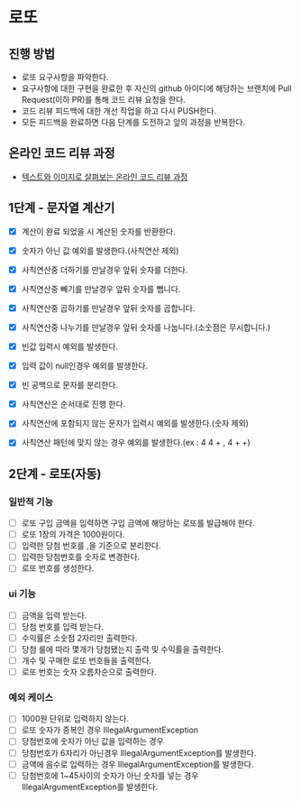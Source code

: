 # 로또
## 진행 방법
* 로또 요구사항을 파악한다.
* 요구사항에 대한 구현을 완료한 후 자신의 github 아이디에 해당하는 브랜치에 Pull Request(이하 PR)를 통해 코드 리뷰 요청을 한다.
* 코드 리뷰 피드백에 대한 개선 작업을 하고 다시 PUSH한다.
* 모든 피드백을 완료하면 다음 단계를 도전하고 앞의 과정을 반복한다.

## 온라인 코드 리뷰 과정
* [텍스트와 이미지로 살펴보는 온라인 코드 리뷰 과정](https://github.com/next-step/nextstep-docs/tree/master/codereview)

## 1단계 - 문자열 계산기

-[x] 계산이 완료 되었을 시 계산된 숫자를 반환한다.
-[x] 숫자가 아닌 값 예외를 발생한다.(사칙연산 제외)
-[x] 사칙연산중 더하기를 만날경우 앞뒤 숫자를 더한다.
-[x] 사칙연산중 빼기를 만날경우 앞뒤 숫자를 뺍니다.
-[x] 사칙연산중 곱하기를 만날경우 앞뒤 숫자를 곱합니다.
-[x] 사칙연산중 나누기를 만날경우 앞뒤 숫자를 나눕니다.(소숫점은 무시합니다.)
-[x] 빈값 입력시 예외를 발생한다.
-[x] 입력 값이 null인경우 예외를 발생한다.
-[x] 빈 공백으로 문자를 분리한다.
-[x] 사칙연산은 순서대로 진행 한다.
-[x] 사칙연산에 포함되지 않는 문자가 입력시 예외를 발생한다.(숫자 제외)
-[x] 사칙연산 패턴에 맞지 않는 경우 예외를 발생한다.(ex : 4 4 + , 4 + +)


## 2단계 - 로또(자동)
### 일반적 기능
-[ ] 로또 구입 금액을 입력하면 구입 금액에 해당하는 로또를 발급해야 한다.
-[ ] 로또 1장의 가격은 1000원이다.
-[ ] 입력한 당첨 번호를 ,을 기준으로 분리한다.
-[ ] 입력한 당첨번호를 숫자로 변경한다.
-[ ] 로또 번호를 생성한다.

### ui 기능
-[ ] 금액을 입력 받는다.
-[ ] 당첨 번호를 입력 받는다.
-[ ] 수익률은 소숫점 2자리만 출력한다.
-[ ] 당첨 룰에 따라 몇개가 당첨됐는지 출력 및 수익률을 출력한다.
-[ ] 개수 및 구매한 로또 번호들을 출력한다.
-[ ] 로또 번호는 숫자 오름차순으로 출력한다.

### 예외 케이스
-[ ] 1000원 단위로 입력하지 않는다.
-[ ] 로또 숫자가 중복인 경우 IllegalArgumentException
-[ ] 당첨번호에 숫자가 아닌 값을 입력하는 경우
-[ ] 당첨번호가 6자리가 아닌경우 IllegalArgumentException를 발생한다.
-[ ] 금액에 음수로 입력하는 경우 IllegalArgumentException를 발생한다.
-[ ] 당첨번호에 1~45사이의 숫자가 아닌 숫자를 넣는 경우 IllegalArgumentException를 발생한다.
